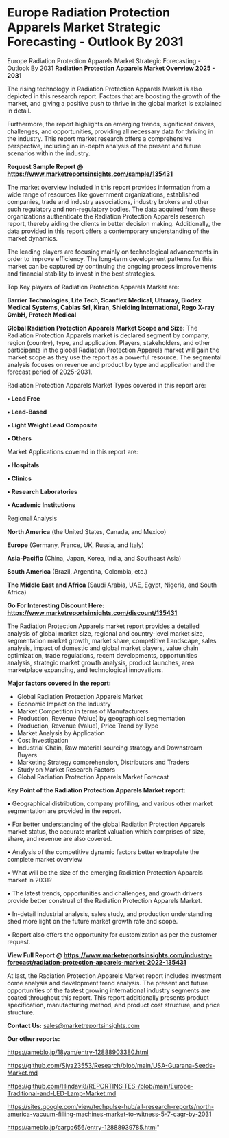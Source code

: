 # Europe Radiation Protection Apparels Market Strategic Forecasting - Outlook By 2031
Europe Radiation Protection Apparels Market Strategic Forecasting - Outlook By 2031
<Strong> Radiation Protection Apparels Market Overview 2025 - 2031</strong>

The rising technology in Radiation Protection Apparels Market is also depicted in this research report. Factors that are boosting the growth of the market, and giving a positive push to thrive in the global market is explained in detail.

Furthermore, the report highlights on emerging trends, significant drivers, challenges, and opportunities, providing all necessary data for thriving in the industry. This report market research offers a comprehensive perspective, including an in-depth analysis of the present and future scenarios within the industry.

<strong>Request Sample Report @ <a href=https://www.marketreportsinsights.com/sample/135431>https://www.marketreportsinsights.com/sample/135431</a></strong>

The market overview included in this report provides information from a wide range of resources like government organizations, established companies, trade and industry associations, industry brokers and other such regulatory and non-regulatory bodies. The data acquired from these organizations authenticate the Radiation Protection Apparels research report, thereby aiding the clients in better decision making. Additionally, the data provided in this report offers a contemporary understanding of the market dynamics.

The leading players are focusing mainly on technological advancements in order to improve efficiency. The long-term development patterns for this market can be captured by continuing the ongoing process improvements and financial stability to invest in the best strategies.

Top Key players of Radiation Protection Apparels Market are:

<strong>Barrier Technologies, Lite Tech, Scanflex Medical, Ultraray, Biodex Medical Systems, Cablas Srl, Kiran, Shielding International, Rego X-ray GmbH, Protech Medical</strong>

<strong><b>Global Radiation Protection Apparels Market Scope and Size:</b></strong>
The Radiation Protection Apparels market is declared segment by company, region (country), type, and application. Players, stakeholders, and other participants in the global Radiation Protection Apparels market will gain the market scope as they use the report as a powerful resource. The segmental analysis focuses on revenue and product by type and application and the forecast period of 2025-2031.

Radiation Protection Apparels Market Types covered in this report are:

<strong>• Lead Free

• Lead-Based

• Light Weight Lead Composite

• Others</strong>

Market Applications covered in this report are:

<strong>• Hospitals

• Clinics

• Research Laboratories

• Academic Institutions</strong> 

Regional Analysis

<strong>North America</strong> (the United States, Canada, and Mexico)

<strong>Europe</strong> (Germany, France, UK, Russia, and Italy)

<strong>Asia-Pacific</strong> (China, Japan, Korea, India, and Southeast Asia)

<strong>South America</strong> (Brazil, Argentina, Colombia, etc.)

<strong>The Middle East and Africa</strong> (Saudi Arabia, UAE, Egypt, Nigeria, and South Africa)

<strong>Go For Interesting Discount Here: <a href=https://www.marketreportsinsights.com/discount/135431>https://www.marketreportsinsights.com/discount/135431</a></strong>

The Radiation Protection Apparels market report provides a detailed analysis of global market size, regional and country-level market size, segmentation market growth, market share, competitive Landscape, sales analysis, impact of domestic and global market players, value chain optimization, trade regulations, recent developments, opportunities analysis, strategic market growth analysis, product launches, area marketplace expanding, and technological innovations.

<strong><b>Major factors covered in the report:</b></strong>
<ul>
  <li>Global Radiation Protection Apparels Market </li>
  <li>Economic Impact on the Industry</li>
  <li>Market Competition in terms of Manufacturers</li>
  <li>Production, Revenue (Value) by geographical segmentation</li>
  <li>Production, Revenue (Value), Price Trend by Type</li>
  <li>Market Analysis by Application</li>
  <li>Cost Investigation</li>
  <li>Industrial Chain, Raw material sourcing strategy and Downstream Buyers</li>
  <li>Marketing Strategy comprehension, Distributors and Traders</li>
  <li>Study on Market Research Factors</li>
  <li>Global Radiation Protection Apparels Market Forecast</li>
</ul>

<strong><b>Key Point of the Radiation Protection Apparels Market report:</b></strong>

• Geographical distribution, company profiling, and various other market segmentation are provided in the report.

• For better understanding of the global Radiation Protection Apparels market status, the accurate market valuation which comprises of size, share, and revenue are also covered.

• Analysis of the competitive dynamic factors better extrapolate the complete market overview

• What will be the size of the emerging Radiation Protection Apparels market in 2031?

• The latest trends, opportunities and challenges, and growth drivers provide better construal of the Radiation Protection Apparels Market.

• In-detail industrial analysis, sales study, and production understanding shed more light on the future market growth rate and scope.

• Report also offers the opportunity for customization as per the customer request.

<strong><b>View Full Report @ <a href=https://www.marketreportsinsights.com/industry-forecast/radiation-protection-apparels-market-2022-135431>https://www.marketreportsinsights.com/industry-forecast/radiation-protection-apparels-market-2022-135431</a></b></strong>


At last, the Radiation Protection Apparels Market report includes investment come analysis and development trend analysis. The present and future opportunities of the fastest growing international industry segments are coated throughout this report. This report additionally presents product specification, manufacturing method, and product cost structure, and price structure.

<strong>Contact Us:</strong>
sales@marketreportsinsights.com

<strong>Our other reports:</strong>

<a href=https://ameblo.jp/18yam/entry-12888903380.html>https://ameblo.jp/18yam/entry-12888903380.html</a>

<a href=https://github.com/Siya23553/Research/blob/main/USA-Guarana-Seeds-Market.md>https://github.com/Siya23553/Research/blob/main/USA-Guarana-Seeds-Market.md</a>

<a href=https://github.com/Hindavi8/REPORTINSITES-/blob/main/Europe-Traditional-and-LED-Lamp-Market.md>https://github.com/Hindavi8/REPORTINSITES-/blob/main/Europe-Traditional-and-LED-Lamp-Market.md</a>

<a href=https://sites.google.com/view/techpulse-hub/all-research-reports/north-america-vacuum-filling-machines-market-to-witness-5-7-cagr-by-2031>https://sites.google.com/view/techpulse-hub/all-research-reports/north-america-vacuum-filling-machines-market-to-witness-5-7-cagr-by-2031</a>

<a href=https://ameblo.jp/cargo656/entry-12888939785.html>https://ameblo.jp/cargo656/entry-12888939785.html</a>"

